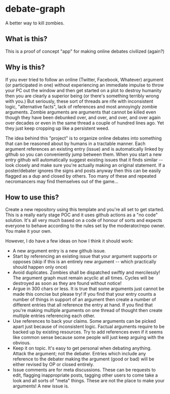 # debate-graph
A better way to kill zombies.

## What is this?
This is a proof of concept "app" for making online debates civilized (again?)

## Why is this?
If you ever tried to follow an online (Twitter, Facebook, Whatever) argument (or participated in one) without experiencing an immediate impulse to throw your PC out the window and then get started on a plot to destroy humanity then you are clearly a superior being (or there's something terribly wrong with you.) But seriously, these sort of threads are rife with inconsistent logic, "alternative facts", lack of references and most annoyingly zombie arguments. Zombie arguments are arguments that cannot be killed even though they have been debunked over, and over, and over, and over again over decades or even in the same thread a couple of hundred lines ago. Yet they just keep cropping up like a persistent weed. 

The idea behind this "project" is to organize online debates into something that can be reasoned about by humans in a tractable manner. Each argument references an existing entry (issue) and is automatically linked by github so you can conveniently jump between them. When you start a new entry github will automatically suggest existing issues that it finds similar -- look closely and make sure you're actually making an original statement. If a poster/debater ignores the signs and posts anyway then this can be easily flagged as a dup and closed by others. Too many of these and repeated necromancers may find themselves out of the game...

## How to use this?
Create a new repository using this template and you're all set to get started. This is a really early stage POC and it uses github actions as a "no code" solution. It's all very much based on a code of honour of sorts and expects everyone to behave according to the rules set by the moderator/repo owner. You make it your own. 

However, I do have a few ideas on how I think it should work:

- A new argument entry is a new github issue. 
- Start by referencing an existing issue that your argument supports or opposes (skip if this is an entirely new argument -- which practically should happen only once)
- Avoid duplicates. Zombies shall be dispatched swiftly and mercilessly! The argument graph must remain acyclic at all times. Cycles will be destroyed as soon as they are found without notice!
- Argue in 300 chars or less. It is true that some arguments just cannot be made this concise but please try! If you find that your entry counts a number of things in support of an argument then create a number of different entries that all reference the entry at hand. If you find that you're making multiple arguments on one thread of thought then create multiple entries referencing each other.
- Use references to back your claims. Some arguments can be picked apart just because of inconsistent logic. Factual arguments require to be backed up by existing resources. Try to add references even if it seems like common sense because some people will just keep arguing with the obvious.
- Keep it on topic. It's easy to get personal when debating anything. Attack the argument; not the debater. Entries which include any reference to the debater making the argument (good or bad) will be either revised by OP or closed entirely.
- Issue comments are for meta discussions. These can be requests to edit, flagging inappropriate posts, tagging other users to come take a look and all sorts of "meta" things. These are not the place to make your arguments! A new issue is.
